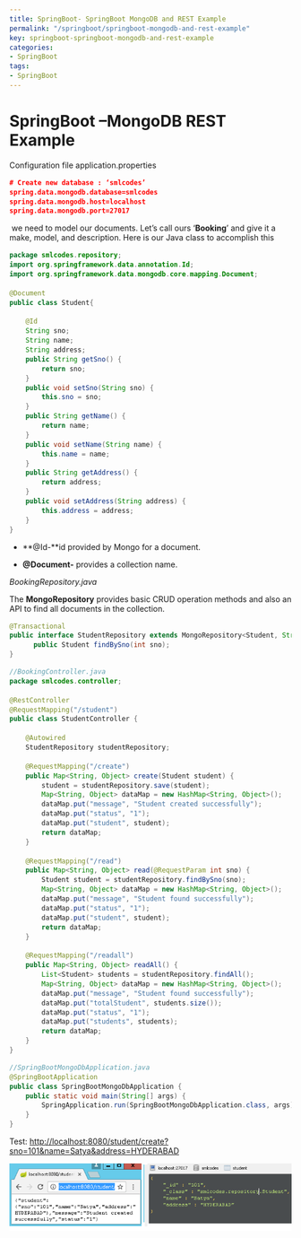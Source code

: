 ```yaml
---
title: SpringBoot- SpringBoot MongoDB and REST Example
permalink: "/springboot/springboot-mongodb-and-rest-example"
key: springboot-springboot-mongodb-and-rest-example
categories:
- SpringBoot
tags:
- SpringBoot
---
```


SpringBoot –MongoDB REST Example
===================================

Configuration file application.properties
```json
# Create new database : ‘smlcodes’
spring.data.mongodb.database=smlcodes
spring.data.mongodb.host=localhost
spring.data.mongodb.port=27017
```

 we need to model our documents. Let’s call ours ‘**Booking**’ and give it a
make, model, and description. Here is our Java class to accomplish this
```java
package smlcodes.repository;
import org.springframework.data.annotation.Id;
import org.springframework.data.mongodb.core.mapping.Document;

@Document
public class Student{

	@Id
	String sno;
	String name;
	String address;
	public String getSno() {
		return sno;
	}
	public void setSno(String sno) {
		this.sno = sno;
	}
	public String getName() {
		return name;
	}
	public void setName(String name) {
		this.name = name;
	}
	public String getAddress() {
		return address;
	}
	public void setAddress(String address) {
		this.address = address;
	}	
}
```

-   **@Id-**id provided by Mongo for a document.

-   **@Document-** provides a collection name.


*BookingRepository.java*

The **MongoRepository** provides basic CRUD operation methods and also an API to
find all documents in the collection.
```java
@Transactional
public interface StudentRepository extends MongoRepository<Student, String> { 
	  public Student findBySno(int sno);
}
```

```java
//BookingController.java
package smlcodes.controller;

@RestController
@RequestMapping("/student")
public class StudentController {
	
	@Autowired
	StudentRepository studentRepository;
	
	@RequestMapping("/create")
	public Map<String, Object> create(Student student) {
		student = studentRepository.save(student);
		Map<String, Object> dataMap = new HashMap<String, Object>();
		dataMap.put("message", "Student created successfully");
		dataMap.put("status", "1");
		dataMap.put("student", student);
	    return dataMap;
	}
	
	@RequestMapping("/read")
	public Map<String, Object> read(@RequestParam int sno) {
		Student student = studentRepository.findBySno(sno);
		Map<String, Object> dataMap = new HashMap<String, Object>();
		dataMap.put("message", "Student found successfully");
		dataMap.put("status", "1");
		dataMap.put("student", student);
	    return dataMap;
	}
	
	@RequestMapping("/readall")
	public Map<String, Object> readAll() {
		List<Student> students = studentRepository.findAll();
		Map<String, Object> dataMap = new HashMap<String, Object>();
		dataMap.put("message", "Student found successfully");
		dataMap.put("totalStudent", students.size());
		dataMap.put("status", "1");
		dataMap.put("students", students);
	    return dataMap;
	}
}
```

```java
//SpringBootMongoDbApplication.java
@SpringBootApplication
public class SpringBootMongoDbApplication {
	public static void main(String[] args) {
		SpringApplication.run(SpringBootMongoDbApplication.class, args);
	}
}
```

Test: <http://localhost:8080/student/create?sno=101&name=Satya&address=HYDERABAD>

![E:\\Users\\kaveti_s.ITLINFOSYS\\Pictures\\12.png](media/c70512bf15a5c67d40d624640bab02f7.png)
